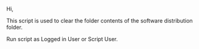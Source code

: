 Hi,

This script is used to clear the folder contents of the software distribution folder.

Run script as Logged in User or Script User.
